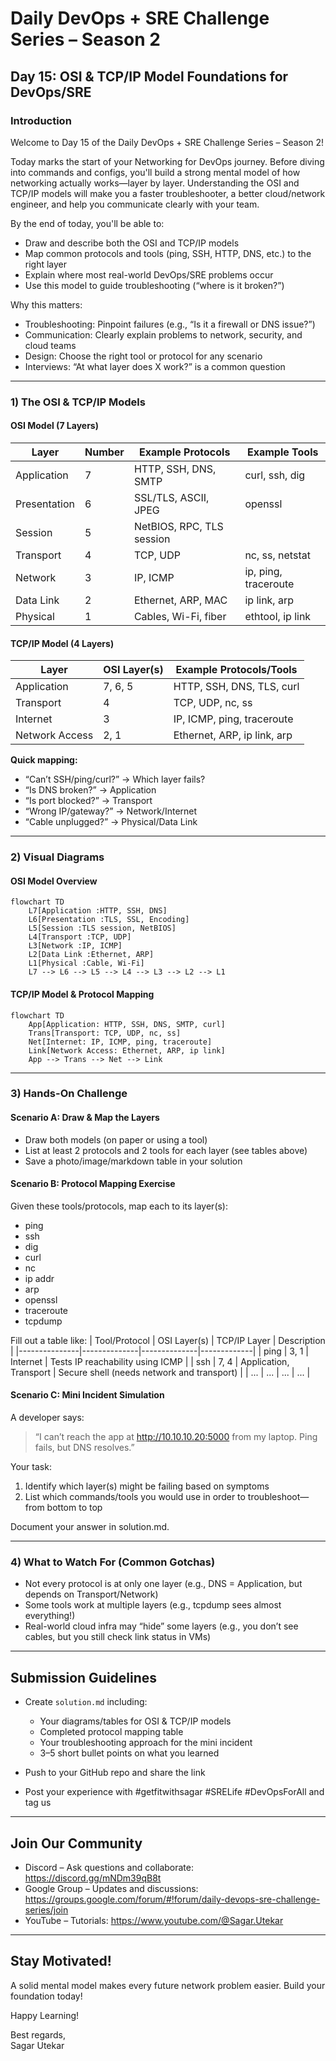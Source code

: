 # Daily DevOps + SRE Challenge Series – Season 2  
## Day 15: OSI & TCP/IP Model Foundations for DevOps/SRE

### Introduction
Welcome to Day 15 of the Daily DevOps + SRE Challenge Series – Season 2!

Today marks the start of your Networking for DevOps journey. Before diving into commands and configs, you'll build a strong mental model of how networking actually works—layer by layer. Understanding the OSI and TCP/IP models will make you a faster troubleshooter, a better cloud/network engineer, and help you communicate clearly with your team.

By the end of today, you'll be able to:
- Draw and describe both the OSI and TCP/IP models
- Map common protocols and tools (ping, SSH, HTTP, DNS, etc.) to the right layer
- Explain where most real-world DevOps/SRE problems occur
- Use this model to guide troubleshooting (“where is it broken?”)

Why this matters:
- Troubleshooting: Pinpoint failures (e.g., “Is it a firewall or DNS issue?”)
- Communication: Clearly explain problems to network, security, and cloud teams
- Design: Choose the right tool or protocol for any scenario
- Interviews: “At what layer does X work?” is a common question

---

### 1) The OSI & TCP/IP Models

#### OSI Model (7 Layers)
| Layer    | Number | Example Protocols           | Example Tools      |
|----------|--------|----------------------------|--------------------|
| Application   | 7      | HTTP, SSH, DNS, SMTP           | curl, ssh, dig     |
| Presentation  | 6      | SSL/TLS, ASCII, JPEG           | openssl            |
| Session       | 5      | NetBIOS, RPC, TLS session      |                    |
| Transport     | 4      | TCP, UDP                       | nc, ss, netstat    |
| Network       | 3      | IP, ICMP                       | ip, ping, traceroute|
| Data Link     | 2      | Ethernet, ARP, MAC             | ip link, arp       |
| Physical      | 1      | Cables, Wi-Fi, fiber           | ethtool, ip link   |

#### TCP/IP Model (4 Layers)
| Layer        | OSI Layer(s)             | Example Protocols/Tools      |
|--------------|--------------------------|------------------------------|
| Application  | 7, 6, 5                  | HTTP, SSH, DNS, TLS, curl    |
| Transport    | 4                        | TCP, UDP, nc, ss             |
| Internet     | 3                        | IP, ICMP, ping, traceroute   |
| Network Access| 2, 1                    | Ethernet, ARP, ip link, arp  |

**Quick mapping:**  
- “Can’t SSH/ping/curl?” → Which layer fails?  
- “Is DNS broken?” → Application  
- “Is port blocked?” → Transport  
- “Wrong IP/gateway?” → Network/Internet  
- “Cable unplugged?” → Physical/Data Link

---

### 2) Visual Diagrams

#### OSI Model Overview
```mermaid
flowchart TD
    L7[Application :HTTP, SSH, DNS]
    L6[Presentation :TLS, SSL, Encoding]
    L5[Session :TLS session, NetBIOS]
    L4[Transport :TCP, UDP]
    L3[Network :IP, ICMP]
    L2[Data Link :Ethernet, ARP]
    L1[Physical :Cable, Wi-Fi]
    L7 --> L6 --> L5 --> L4 --> L3 --> L2 --> L1
```

#### TCP/IP Model & Protocol Mapping
```mermaid
flowchart TD
    App[Application: HTTP, SSH, DNS, SMTP, curl]
    Trans[Transport: TCP, UDP, nc, ss]
    Net[Internet: IP, ICMP, ping, traceroute]
    Link[Network Access: Ethernet, ARP, ip link]
    App --> Trans --> Net --> Link
```

---

### 3) Hands-On Challenge

#### Scenario A: Draw & Map the Layers

- Draw both models (on paper or using a tool)
- List at least 2 protocols and 2 tools for each layer (see tables above)
- Save a photo/image/markdown table in your solution

#### Scenario B: Protocol Mapping Exercise

Given these tools/protocols, map each to its layer(s):  
- ping  
- ssh  
- dig  
- curl  
- nc  
- ip addr  
- arp  
- openssl  
- traceroute  
- tcpdump  

Fill out a table like:
| Tool/Protocol | OSI Layer(s) | TCP/IP Layer | Description |
|---------------|--------------|--------------|-------------|
| ping          | 3, 1         | Internet     | Tests IP reachability using ICMP |
| ssh           | 7, 4         | Application, Transport | Secure shell (needs network and transport) |
| ...           | ...          | ...          | ...         |

#### Scenario C: Mini Incident Simulation

A developer says:  
> “I can’t reach the app at http://10.10.10.20:5000 from my laptop. Ping fails, but DNS resolves.”

Your task:
1. Identify which layer(s) might be failing based on symptoms
2. List which commands/tools you would use in order to troubleshoot—from bottom to top

Document your answer in solution.md.

---

### 4) What to Watch For (Common Gotchas)
- Not every protocol is at only one layer (e.g., DNS = Application, but depends on Transport/Network)
- Some tools work at multiple layers (e.g., tcpdump sees almost everything!)
- Real-world cloud infra may “hide” some layers (e.g., you don’t see cables, but you still check link status in VMs)

---

## Submission Guidelines
- Create `solution.md` including:
  - Your diagrams/tables for OSI & TCP/IP models
  - Completed protocol mapping table
  - Your troubleshooting approach for the mini incident
  - 3–5 short bullet points on what you learned

- Push to your GitHub repo and share the link
- Post your experience with #getfitwithsagar #SRELife #DevOpsForAll and tag us

---

## Join Our Community
- Discord – Ask questions and collaborate: https://discord.gg/mNDm39qB8t
- Google Group – Updates and discussions: https://groups.google.com/forum/#!forum/daily-devops-sre-challenge-series/join
- YouTube – Tutorials: https://www.youtube.com/@Sagar.Utekar

---

## Stay Motivated!
A solid mental model makes every future network problem easier. Build your foundation today!

Happy Learning!

Best regards,  
Sagar Utekar
